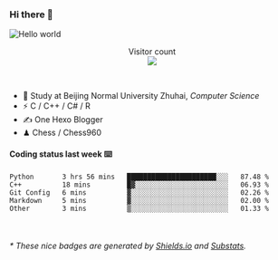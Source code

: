 ### Hi there 👋


<img src="https://raw.githubusercontent.com/sagar-viradiya/sagar-viradiya/master/resources/banner.png" alt="Hello world">
<p align="center"> 
  Visitor count<br/>
  <img src="https://profile-counter.glitch.me/youszoe/count.svg" />
</p>

<br/>


- 🍻  Study at Beijing Normal University Zhuhai, _Computer Science_
- ⚡  C / C++ / C# / R
- ✍️  One Hexo Blogger
- ♟  Chess / Chess960 


#### Coding status last week ⌨️

<!--START_SECTION:waka-->
```text
Python       3 hrs 56 mins   ██████████████████████░░░   87.48 % 
C++          18 mins         █▓░░░░░░░░░░░░░░░░░░░░░░░   06.93 % 
Git Config   6 mins          ▓░░░░░░░░░░░░░░░░░░░░░░░░   02.26 % 
Markdown     5 mins          ▓░░░░░░░░░░░░░░░░░░░░░░░░   02.00 % 
Other        3 mins          ▒░░░░░░░░░░░░░░░░░░░░░░░░   01.33 % 
```
<!--END_SECTION:waka-->

<br/>

<center><img src="http://ghchart.rshah.org/409ba5/yousazoe" alt="" /></center>


<h6>* These nice badges are generated by <a href="https://shields.io/">Shields.io</a> and <a href="https://github.com/spencerwooo/Substats">Substats</a>.</h6>
